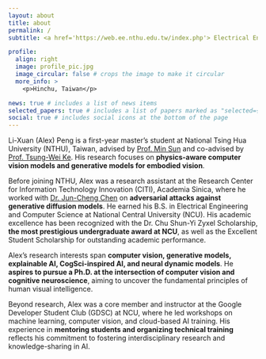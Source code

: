 ```yaml
---
layout: about
title: about
permalink: /
subtitle: <a href='https://web.ee.nthu.edu.tw/index.php'> Electrical Engineering@National Tsing Hua University</a> academic.alexpeng@gmail.com #Address. Contacts. Motto. Etc.

profile:
  align: right
  image: profile_pic.jpg
  image_circular: false # crops the image to make it circular
  more_info: >
    <p>Hinchu, Taiwan</p>

news: true # includes a list of news items
selected_papers: true # includes a list of papers marked as "selected={true}"
social: true # includes social icons at the bottom of the page
---
```


Li-Xuan (Alex) Peng is a first-year master’s student at National Tsing Hua University (NTHU), Taiwan, advised by [Prof. Min Sun](https://aliensunmin.github.io/) and co-advised by [Prof. Tsung-Wei Ke](https://twke18.github.io/). His research focuses on **physics-aware computer vision models and generative models for embodied vision**.

Before joining NTHU, Alex was a research assistant at the Research Center for Information Technology Innovation (CITI), Academia Sinica, where he worked with [Dr. Jun-Cheng Chen](https://homepage.citi.sinica.edu.tw/pages/pullpull/index_zh.html) on **adversarial attacks against generative diffusion models**. He earned his B.S. in Electrical Engineering and Computer Science at National Central University (NCU). His academic excellence has been recognized with the Dr. Chu Shun-Yi Zyxel Scholarship, **the most prestigious undergraduate award at NCU**, as well as the Excellent Student Scholarship for outstanding academic performance.

Alex’s research interests span **computer vision, generative models, explainable AI, CogSci-inspired AI, and neural dynamic models**. He **aspires to pursue a Ph.D. at the intersection of computer vision and cognitive neuroscience**, aiming to uncover the fundamental principles of human visual intelligence.

Beyond research, Alex was a core member and instructor at the Google Developer Student Club (GDSC) at NCU, where he led workshops on machine learning, computer vision, and cloud-based AI training. His experience in **mentoring students and organizing technical training** reflects his commitment to fostering interdisciplinary research and knowledge-sharing in AI.


